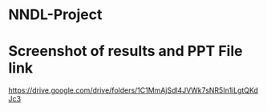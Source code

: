 # NNDL-Project
# Screenshot of results and PPT File link 
https://drive.google.com/drive/folders/1C1MmAjSdl4JVWk7sNR5In1iLgtQKdJc3
